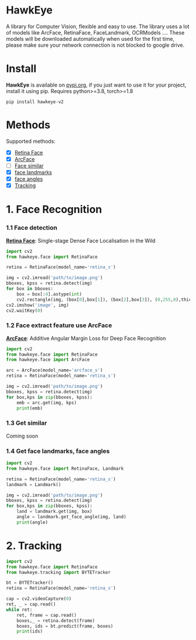 # HawkEye
A library for Computer Vision, flexible and easy to use. The library uses a lot of models like ArcFace, RetinaFace, FaceLandmark, OCRModels .... These models will be downloaded automatically when used for the first time, please make sure your network connection is not blocked to google drive.

# Install
**HawkEye** is available on [pypi.org](https://pypi.org/project/facef/), if you just want to use it for your project, install it using pip.
Requires python>=3.8, torch>=1.8
```
pip install hawkeye-v2
```
# Methods
Supported methods:
- [x] [Retina Face](https://arxiv.org/abs/1905.00641)
- [x] [ArcFace](https://arxiv.org/abs/1801.07698)
- [ ] [Face similar <coming soon>]()
- [x] [face landmarks]()
- [x] [face angles]()
- [x] [Tracking]()

# 1. Face Recognition
### 1.1 Face detection
[**Retina Face**](https://arxiv.org/abs/1905.00641): Single-stage Dense Face Localisation in the Wild
```py
import cv2
from hawkeye.face import RetinaFace

retina = RetinaFace(model_name='retina_s')

img = cv2.imread('path/to/image.png')
bboxes, kpss = retina.detect(img)
for box in bboxes:
    box = box[:4].astype(int)
    cv2.rectangle(img, (box[0],box[1]), (box[2],box[3]), (0,255,0),thickness=2)
cv2.imshow('image', img)
cv2.waitKey(0)
```

### 1.2 Face extract feature use ArcFace
[**ArcFace**](https://arxiv.org/abs/1801.07698): Additive Angular Margin Loss for Deep Face Recognition
```py
import cv2
from hawkeye.face import RetinaFace
from hawkeye.face import ArcFace

arc = ArcFace(model_name='arcface_s')
retina = RetinaFace(model_name='retina_s')

img = cv2.imread('path/to/image.png')
bboxes, kpss = retina.detect(img)
for box,kps in zip(bboxes, kpss):
    emb = arc.get(img, kps)
    print(emb)
```

### 1.3 Get similar
Coming soon

### 1.4 Get face landmarks, face angles
```py
import cv2
from hawkeye.face import RetinaFace, Landmark

retina = RetinaFace(model_name='retina_s')
landmark = Landmark()

img = cv2.imread('path/to/image.png')
bboxes, kpss = retina.detect(img)
for box,kps in zip(bboxes, kpss):
    land = landmark.get(img, box)
    angle = landmark.get_face_angle(img, land)
    print(angle)
```

# 2. Tracking

```py
import cv2
from hawkeye.face import RetinaFace
from hawkeye.tracking import BYTETracker

bt = BYTETracker()
retina = RetinaFace(model_name='retina_s')

cap = cv2.videoCapture(0)
ret, _ = cap.read()
while ret:
    ret, frame = cap.read()
    boxes,_ = retina.detect(frame)
    boxes, ids = bt.predict(frame, boxes)
    print(ids)
```

